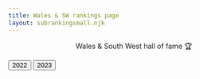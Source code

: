 ```yaml
---
title: Wales & SW rankings page
layout: subrankingsmall.njk
---
```


<p style="text-align: center;">Wales & South West hall of fame 🏆</p>

<div class="rankingbtn">
  <button class="btn" id="wales22">2022</button>
  <button class="btn" id="wales23">2023</button>

</div>